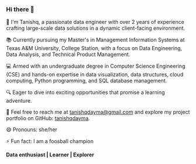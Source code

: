 ### Hi there 👋

<!--
**tanishqdayma/tanishqdayma** is a ✨ _special_ ✨ repository because its `README.md` (this file) appears on your GitHub profile.

Here are some ideas to get you started:

- 🔭 I’m currently working on ...
- 🌱 I’m currently learning ...
- 👯 I’m looking to collaborate on ...
- 🤔 I’m looking for help with ...
- 💬 Ask me about ...
- 📫 How to reach me: ...
- 😄 Pronouns: ...
- ⚡ Fun fact: ...
-->
🚀 I'm Tanishq, a passionate data engineer with over 2 years of experience crafting large-scale data solutions in a dynamic client-facing environment.

📚 Currently pursuing my Master's in Management Information Systems at Texas A&M University, College Station, with a focus on Data Engineering, Data Analysis, and Technical Product Management.

💻 Armed with an undergraduate degree in Computer Science Engineering (CSE) and hands-on expertise in data visualization, data structures, cloud computing, Python programming, and SQL database management.

🔍 Eager to dive into exciting opportunities that promise a learning adventure.

📧 Feel free to reach me at tanishqdayma@gmail.com and explore my project portfolio on GitHub: [tanishqdayma](https://github.com/tanishqdayma).

😄 Pronouns: she/her

⚡ Fun fact: I am a foosball champion

**Data enthusiast | Learner | Explorer**

